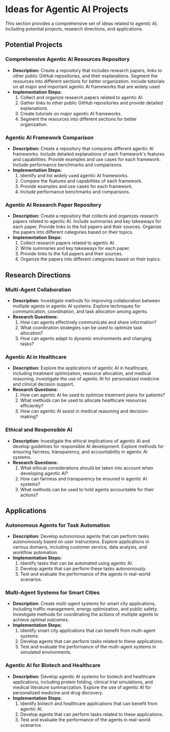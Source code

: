 # Ideas for Agentic AI Projects

This section provides a comprehensive set of ideas related to agentic AI, including potential projects, research directions, and applications.

## Potential Projects

### Comprehensive Agentic AI Resources Repository
- **Description:** Create a repository that includes research papers, links to other public GitHub repositories, and their explanations. Segment the resources into different sections for better organization. Include tutorials on all major and important agentic AI frameworks that are widely used.
- **Implementation Steps:**
  1. Collect and organize research papers related to agentic AI.
  2. Gather links to other public GitHub repositories and provide detailed explanations.
  3. Create tutorials on major agentic AI frameworks.
  4. Segment the resources into different sections for better organization.

### Agentic AI Framework Comparison
- **Description:** Create a repository that compares different agentic AI frameworks. Include detailed explanations of each framework's features and capabilities. Provide examples and use cases for each framework. Include performance benchmarks and comparisons.
- **Implementation Steps:**
  1. Identify and list widely used agentic AI frameworks.
  2. Compare the features and capabilities of each framework.
  3. Provide examples and use cases for each framework.
  4. Include performance benchmarks and comparisons.

### Agentic AI Research Paper Repository
- **Description:** Create a repository that collects and organizes research papers related to agentic AI. Include summaries and key takeaways for each paper. Provide links to the full papers and their sources. Organize the papers into different categories based on their topics.
- **Implementation Steps:**
  1. Collect research papers related to agentic AI.
  2. Write summaries and key takeaways for each paper.
  3. Provide links to the full papers and their sources.
  4. Organize the papers into different categories based on their topics.

## Research Directions

### Multi-Agent Collaboration
- **Description:** Investigate methods for improving collaboration between multiple agents in agentic AI systems. Explore techniques for communication, coordination, and task allocation among agents.
- **Research Questions:**
  1. How can agents effectively communicate and share information?
  2. What coordination strategies can be used to optimize task allocation?
  3. How can agents adapt to dynamic environments and changing tasks?

### Agentic AI in Healthcare
- **Description:** Explore the applications of agentic AI in healthcare, including treatment optimization, resource allocation, and medical reasoning. Investigate the use of agentic AI for personalized medicine and clinical decision support.
- **Research Questions:**
  1. How can agentic AI be used to optimize treatment plans for patients?
  2. What methods can be used to allocate healthcare resources efficiently?
  3. How can agentic AI assist in medical reasoning and decision-making?

### Ethical and Responsible AI
- **Description:** Investigate the ethical implications of agentic AI and develop guidelines for responsible AI development. Explore methods for ensuring fairness, transparency, and accountability in agentic AI systems.
- **Research Questions:**
  1. What ethical considerations should be taken into account when developing agentic AI?
  2. How can fairness and transparency be ensured in agentic AI systems?
  3. What methods can be used to hold agents accountable for their actions?

## Applications

### Autonomous Agents for Task Automation
- **Description:** Develop autonomous agents that can perform tasks autonomously based on user instructions. Explore applications in various domains, including customer service, data analysis, and workflow automation.
- **Implementation Steps:**
  1. Identify tasks that can be automated using agentic AI.
  2. Develop agents that can perform these tasks autonomously.
  3. Test and evaluate the performance of the agents in real-world scenarios.

### Multi-Agent Systems for Smart Cities
- **Description:** Create multi-agent systems for smart city applications, including traffic management, energy optimization, and public safety. Investigate methods for coordinating the actions of multiple agents to achieve optimal outcomes.
- **Implementation Steps:**
  1. Identify smart city applications that can benefit from multi-agent systems.
  2. Develop agents that can perform tasks related to these applications.
  3. Test and evaluate the performance of the multi-agent systems in simulated environments.

### Agentic AI for Biotech and Healthcare
- **Description:** Develop agentic AI systems for biotech and healthcare applications, including protein folding, clinical trial simulations, and medical literature summarization. Explore the use of agentic AI for personalized medicine and drug discovery.
- **Implementation Steps:**
  1. Identify biotech and healthcare applications that can benefit from agentic AI.
  2. Develop agents that can perform tasks related to these applications.
  3. Test and evaluate the performance of the agents in real-world scenarios.

